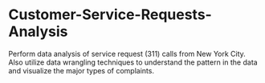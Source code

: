 # Customer-Service-Requests-Analysis
Perform data analysis of service request (311) calls from New York City. Also utilize data wrangling techniques to understand the pattern in the data and visualize the major types of complaints.
